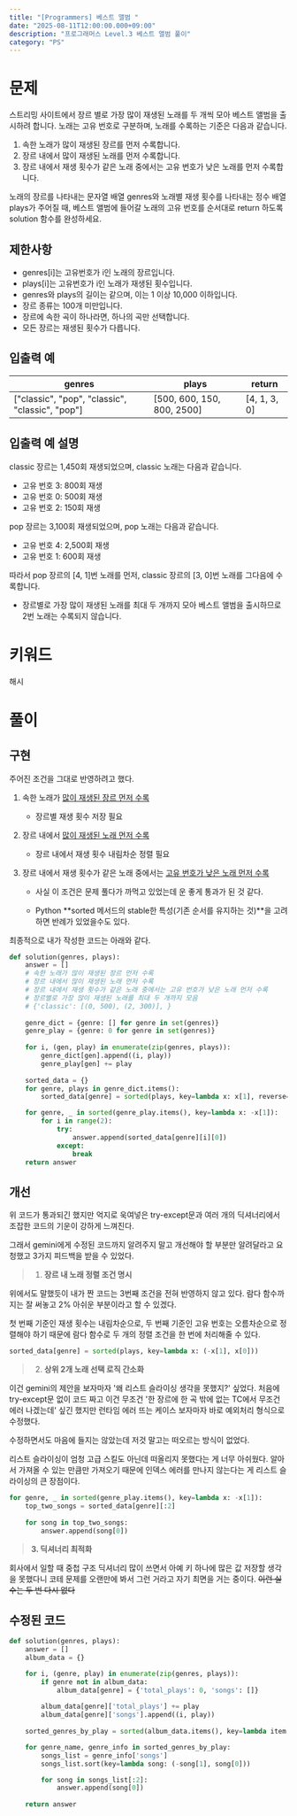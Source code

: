 ```yaml
---
title: "[Programmers] 베스트 앨범 "
date: "2025-08-11T12:00:00.000+09:00"
description: "프로그래머스 Level.3 베스트 앨범 풀이"
category: "PS"
---
```

# 문제
스트리밍 사이트에서 장르 별로 가장 많이 재생된 노래를 두 개씩 모아 베스트 앨범을 출시하려 합니다. 노래는 고유 번호로 구분하며, 노래를 수록하는 기준은 다음과 같습니다.

1. 속한 노래가 많이 재생된 장르를 먼저 수록합니다.
2. 장르 내에서 많이 재생된 노래를 먼저 수록합니다.
3. 장르 내에서 재생 횟수가 같은 노래 중에서는 고유 번호가 낮은 노래를 먼저 수록합니다.

노래의 장르를 나타내는 문자열 배열 genres와 노래별 재생 횟수를 나타내는 정수 배열 plays가 주어질 때, 베스트 앨범에 들어갈 노래의 고유 번호를 순서대로 return 하도록 solution 함수를 완성하세요.

## 제한사항
- genres[i]는 고유번호가 i인 노래의 장르입니다.
- plays[i]는 고유번호가 i인 노래가 재생된 횟수입니다.
- genres와 plays의 길이는 같으며, 이는 1 이상 10,000 이하입니다.
- 장르 종류는 100개 미만입니다.
- 장르에 속한 곡이 하나라면, 하나의 곡만 선택합니다.
- 모든 장르는 재생된 횟수가 다릅니다.

## 입출력 예
|genres|plays|return|
|---|---|---|
["classic", "pop", "classic", "classic", "pop"]|[500, 600, 150, 800, 2500]|[4, 1, 3, 0]|

## 입출력 예 설명
classic 장르는 1,450회 재생되었으며, classic 노래는 다음과 같습니다.

- 고유 번호 3: 800회 재생
- 고유 번호 0: 500회 재생
- 고유 번호 2: 150회 재생

pop 장르는 3,100회 재생되었으며, pop 노래는 다음과 같습니다.

- 고유 번호 4: 2,500회 재생
- 고유 번호 1: 600회 재생

따라서 pop 장르의 [4, 1]번 노래를 먼저, classic 장르의 [3, 0]번 노래를 그다음에 수록합니다.

- 장르별로 가장 많이 재생된 노래를 최대 두 개까지 모아 베스트 앨범을 출시하므로 2번 노래는 수록되지 않습니다.

# 키워드
해시

# 풀이
## 구현
주어진 조건을 그대로 반영하려고 했다.

1. 속한 노래가 <u>많이 재생된 장르 먼저 수록</u>
    
    - 장르별 재생 횟수 저장 필요

2. 장르 내에서 <u>많이 재생된 노래 먼저 수록</u>

    - 장르 내에서 재생 횟수 내림차순 정렬 필요

3. 장르 내에서 재생 횟수가 같은 노래 중에서는 <u>고유 번호가 낮은 노래 먼저 수록</u>

    - 사실 이 조건은 문제 풀다가 까먹고 있었는데 운 좋게 통과가 된 것 같다.

    - Python **sorted 메서드의 stable한 특성(기존 순서를 유지하는 것)**을 고려하면 반례가 있었을수도 있다.

최종적으로 내가 작성한 코드는 아래와 같다.

```python
def solution(genres, plays):
    answer = []
    # 속한 노래가 많이 재생된 장르 먼저 수록
    # 장르 내에서 많이 재생된 노래 먼저 수록
    # 장르 내에서 재생 횟수가 같은 노래 중에서는 고유 번호가 낮은 노래 먼저 수록
    # 장르별로 가장 많이 재생된 노래를 최대 두 개까지 모음
    # {'classic': [(0, 500), (2, 300)], }
    
    genre_dict = {genre: [] for genre in set(genres)}
    genre_play = {genre: 0 for genre in set(genres)}
    
    for i, (gen, play) in enumerate(zip(genres, plays)):
        genre_dict[gen].append((i, play))
        genre_play[gen] += play
    
    sorted_data = {}
    for genre, plays in genre_dict.items():
        sorted_data[genre] = sorted(plays, key=lambda x: x[1], reverse=True)

    for genre, _ in sorted(genre_play.items(), key=lambda x: -x[1]):
        for i in range(2):
            try:
                answer.append(sorted_data[genre][i][0])
            except:
                break
    return answer
```
## 개선
위 코드가 통과되긴 했지만 억지로 욱여넣은 try-except문과 여러 개의 딕셔너리에서 조잡한 코드의 기운이 강하게 느껴진다.

그래서 gemini에게 수정된 코드까지 알려주지 말고 개선해야 할 부분만 알려달라고 요청했고 3가지 피드백을 받을 수 있었다.

> 1. **장르 내 노래 정렬 조건 명시**

위에서도 말했듯이 내가 짠 코드는 3번째 조건을 전혀 반영하지 않고 있다. 람다 함수까지는 잘 써놓고 2% 아쉬운 부분이라고 할 수 있겠다.

첫 번째 기준인 재생 횟수는 내림차순으로, 두 번째 기준인 고유 번호는 오름차순으로 정렬해야 하기 때문에 람다 함수로 두 개의 정렬 조건을 한 번에 처리해줄 수 있다.

```python
sorted_data[genre] = sorted(plays, key=lambda x: (-x[1], x[0]))
```

   
> 2. **상위 2개 노래 선택 로직 간소화**

이건 gemini의 제안을 보자마자 '왜 리스트 슬라이싱 생각을 못했지?' 싶었다. 처음에 try-except문 없이 코드 짜고 이건 무조건 '한 장르에 한 곡 밖에 없는 TC에서 무조건 에러 나겠는데' 싶긴 했지만 런타임 에러 뜨는 케이스 보자마자 바로 예외처리 형식으로 수정했다.

수정하면서도 마음에 들지는 않았는데 저것 말고는 떠오르는 방식이 없었다.

리스트 슬라이싱이 엄청 고급 스킬도 아닌데 떠올리지 못했다는 게 너무 아쉬웠다. 알아서 가져올 수 있는 만큼만 가져오기 때문에 인덱스 에러를 만나지 않는다는 게 리스트 슬라이싱의 큰 장점이다.

```python
for genre, _ in sorted(genre_play.items(), key=lambda x: -x[1]):
    top_two_songs = sorted_data[genre][:2]
    
    for song in top_two_songs:
        answer.append(song[0])
```


> **3. 딕셔너리 최적화**

회사에서 일할 때 중첩 구조 딕셔너리 많이 쓰면서 아예 키 하나에 많은 값 저장할 생각을 못했다니 코테 문제를 오랜만에 봐서 그런 거라고 자기 최면을 거는 중이다. ~~이런 실수는 두 번 다시 없다~~

## 수정된 코드
```python
def solution(genres, plays):
    answer = []
    album_data = {}

    for i, (genre, play) in enumerate(zip(genres, plays)):
        if genre not in album_data:
            album_data[genre] = {'total_plays': 0, 'songs': []}
        
        album_data[genre]['total_plays'] += play
        album_data[genre]['songs'].append((i, play))
        
    sorted_genres_by_play = sorted(album_data.items(), key=lambda item: item[1]['total_plays'], reverse=True)

    for genre_name, genre_info in sorted_genres_by_play:
        songs_list = genre_info['songs']
        songs_list.sort(key=lambda song: (-song[1], song[0]))

        for song in songs_list[:2]:
            answer.append(song[0])
            
    return answer
```